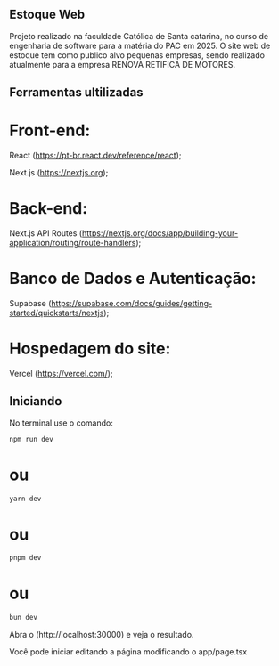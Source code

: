## Estoque Web

Projeto realizado na faculdade Católica de Santa catarina, no curso de engenharia de software para a matéria do PAC em 2025.
O site web de estoque tem como publico alvo pequenas empresas, sendo realizado atualmente para a empresa RENOVA RETIFICA DE MOTORES.

## Ferramentas ultilizadas

# Front-end:

React (https://pt-br.react.dev/reference/react);

Next.js (https://nextjs.org);

# Back-end:

Next.js API Routes (https://nextjs.org/docs/app/building-your-application/routing/route-handlers);

# Banco de Dados e Autenticação:

Supabase (https://supabase.com/docs/guides/getting-started/quickstarts/nextjs);

# Hospedagem do site:

Vercel (https://vercel.com/);

## Iniciando

No terminal use o comando:

```bash
npm run dev
```
# ou
```bash
yarn dev
```
# ou
```bash
pnpm dev
```
# ou
```bash
bun dev
```

Abra o (http://localhost:30000) e veja o resultado.

Você pode iniciar editando a página modificando o app/page.tsx
